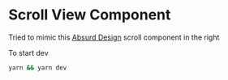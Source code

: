 # Scroll View Component
Tried to mimic this [Absurd Design](https://absurd.design/) scroll component in the right

To start dev
```bash
yarn && yarn dev
```
